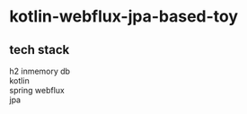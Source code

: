 # kotlin-webflux-jpa-based-toy

## tech stack
h2 inmemory db
<br>
kotlin
<br>
spring webflux
<br>
jpa  
